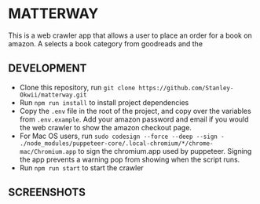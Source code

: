 # MATTERWAY

This is a web crawler app that allows a user to place an order for a book on amazon. A selects a book category from goodreads and the


## DEVELOPMENT
- Clone this repository, run `git clone https://github.com/Stanley-Okwii/matterway.git`
- Run `npm run install` to install project dependencies
- Copy the `.env` file in the root of the project, and copy over the variables from `.env.example`. Add your amazon password and email if you would the web crawler to show the amazon checkout page.
- For Mac OS users, run `sudo codesign --force --deep --sign - ./node_modules/puppeteer-core/.local-chromium/*/chrome-mac/Chromium.app` to sign the chromium.app used by puppeteer. Signing the app prevents a warning pop from showing when the script runs.
- Run `npm run start` to start the crawler

## SCREENSHOTS

